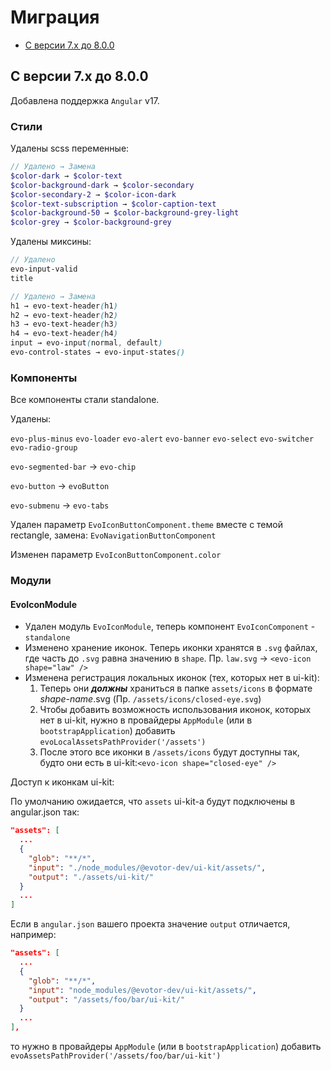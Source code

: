 # Миграция

- [С версии 7.x до 8.0.0](#from-7x-to-800)

## <a name="from-7x-to-800"></a> С версии 7.x до 8.0.0

Добавлена поддержка `Angular` v17.

### Стили

Удалены scss переменные:

```scss
// Удалено → Замена
$color-dark → $color-text
$color-background-dark → $color-secondary
$color-secondary-2 → $color-icon-dark
$color-text-subscription → $color-caption-text
$color-background-50 → $color-background-grey-light
$color-grey → $color-background-grey
```

Удалены миксины:

```scss
// Удалено
evo-input-valid
title

// Удалено → Замена
h1 → evo-text-header(h1)
h2 → evo-text-header(h2)
h3 → evo-text-header(h3)
h4 → evo-text-header(h4)
input → evo-input(normal, default)
evo-control-states → evo-input-states()
```

### Компоненты

Все компоненты стали standalone.

Удалены:

`evo-plus-minus`
`evo-loader`
`evo-alert`
`evo-banner`
`evo-select`
`evo-switcher`
`evo-radio-group`

`evo-segmented-bar` → `evo-chip`

`evo-button` → `evoButton`

`evo-submenu` → `evo-tabs`

Удален параметр `EvoIconButtonComponent.theme` вместе с темой rectangle, замена: `EvoNavigationButtonComponent`

Изменен параметр `EvoIconButtonComponent.color`

### Модули

#### EvoIconModule

- Удален модуль `EvoIconModule`, теперь компонент `EvoIconComponent` - `standalone`
- Изменено хранение иконок. Теперь иконки хранятся в `.svg` файлах, где часть до `.svg` равна значению в `shape`. Пр. `law.svg` → `<evo-icon shape="law" />`
- Изменена регистрация локальных иконок (тех, которых нет в ui-kit):
  1. Теперь они **_должны_** храниться в папке `assets/icons` в формате _shape-name_.svg (Пр. `/assets/icons/closed-eye.svg`)
  2. Чтобы добавить возможность использования иконок, которых нет в ui-kit, нужно в провайдеры `AppModule` (или в `bootstrapApplication`) добавить `evoLocalAssetsPathProvider('/assets')`
  3. После этого все иконки в `/assets/icons` будут доступны так, будто они есть в ui-kit:`<evo-icon shape="closed-eye" />`

Доступ к иконкам ui-kit:

По умолчанию ожидается, что `assets` ui-kit-а будут подключены в angular.json так:

```json
"assets": [
  ...
  {
    "glob": "**/*",
    "input": "./node_modules/@evotor-dev/ui-kit/assets/",
    "output": "./assets/ui-kit/"
  }
  ...
]

```

Если в `angular.json` вашего проекта значение `output` отличается, например:

```json
"assets": [
  ...
  {
    "glob": "**/*",
    "input": "node_modules/@evotor-dev/ui-kit/assets/",
    "output": "/assets/foo/bar/ui-kit/"
  }
  ...
],
```

то нужно в провайдеры `AppModule` (или в `bootstrapApplication`) добавить `evoAssetsPathProvider('/assets/foo/bar/ui-kit')`
